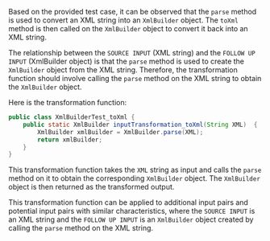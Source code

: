 Based on the provided test case, it can be observed that the `parse` method is used to convert an XML string into an `XmlBuilder` object. The `toXml` method is then called on the `XmlBuilder` object to convert it back into an XML string.

The relationship between the `SOURCE INPUT` (XML string) and the `FOLLOW UP INPUT` (XmlBuilder object) is that the `parse` method is used to create the `XmlBuilder` object from the XML string. Therefore, the transformation function should involve calling the `parse` method on the XML string to obtain the `XmlBuilder` object.

Here is the transformation function:

```java
public class XmlBuilderTest_toXml {
    public static XmlBuilder inputTransformation_toXml(String XML)  {
        XmlBuilder xmlBuilder = XmlBuilder.parse(XML);
        return xmlBuilder;
    }
}
```

This transformation function takes the `XML` string as input and calls the `parse` method on it to obtain the corresponding `XmlBuilder` object. The `XmlBuilder` object is then returned as the transformed output.

This transformation function can be applied to additional input pairs and potential input pairs with similar characteristics, where the `SOURCE INPUT` is an XML string and the `FOLLOW UP INPUT` is an `XmlBuilder` object created by calling the `parse` method on the XML string.